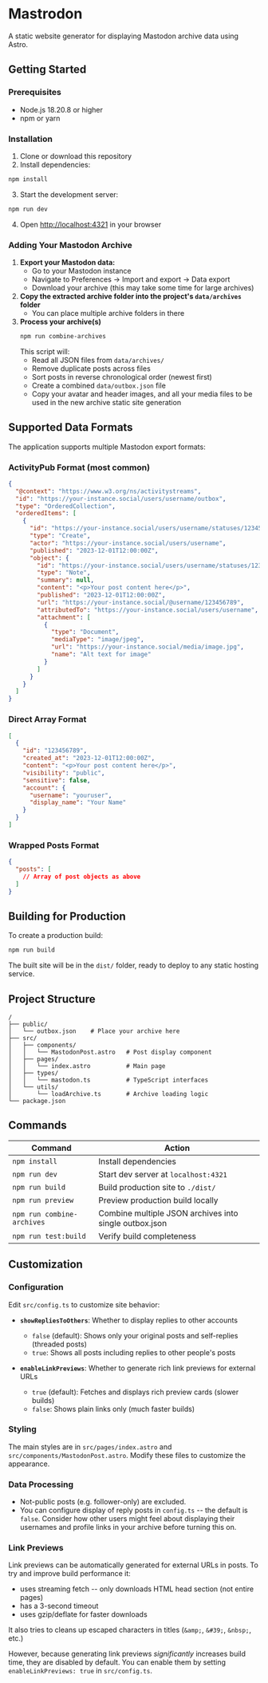 # Mastrodon

A static website generator for displaying Mastodon archive data using Astro.

## Getting Started

### Prerequisites

- Node.js 18.20.8 or higher
- npm or yarn

### Installation

1. Clone or download this repository
2. Install dependencies:

```bash
npm install
```

3. Start the development server:

```bash
npm run dev
```

4. Open [http://localhost:4321](http://localhost:4321) in your browser

### Adding Your Mastodon Archive

1. **Export your Mastodon data:**
   - Go to your Mastodon instance
   - Navigate to Preferences → Import and export → Data export
   - Download your archive (this may take some time for large archives)
1. **Copy the extracted archive folder into the project's `data/archives` folder**
   - You can place multiple archive folders in there
1. **Process your archive(s)**
   ```bash
   npm run combine-archives
   ```
   This script will:
   - Read all JSON files from `data/archives/`
   - Remove duplicate posts across files
   - Sort posts in reverse chronological order (newest first)
   - Create a combined `data/outbox.json` file
   - Copy your avatar and header images, and all your media files to be used in the new archive static site generation

## Supported Data Formats

The application supports multiple Mastodon export formats:

### ActivityPub Format (most common)
```json
{
  "@context": "https://www.w3.org/ns/activitystreams",
  "id": "https://your-instance.social/users/username/outbox",
  "type": "OrderedCollection",
  "orderedItems": [
    {
      "id": "https://your-instance.social/users/username/statuses/123456789/activity",
      "type": "Create",
      "actor": "https://your-instance.social/users/username",
      "published": "2023-12-01T12:00:00Z",
      "object": {
        "id": "https://your-instance.social/users/username/statuses/123456789",
        "type": "Note",
        "summary": null,
        "content": "<p>Your post content here</p>",
        "published": "2023-12-01T12:00:00Z",
        "url": "https://your-instance.social/@username/123456789",
        "attributedTo": "https://your-instance.social/users/username",
        "attachment": [
          {
            "type": "Document",
            "mediaType": "image/jpeg",
            "url": "https://your-instance.social/media/image.jpg",
            "name": "Alt text for image"
          }
        ]
      }
    }
  ]
}
```

### Direct Array Format
```json
[
  {
    "id": "123456789",
    "created_at": "2023-12-01T12:00:00Z",
    "content": "<p>Your post content here</p>",
    "visibility": "public",
    "sensitive": false,
    "account": {
      "username": "youruser",
      "display_name": "Your Name"
    }
  }
]
```

### Wrapped Posts Format
```json
{
  "posts": [
    // Array of post objects as above
  ]
}
```

## Building for Production

To create a production build:

```bash
npm run build
```

The built site will be in the `dist/` folder, ready to deploy to any static hosting service.

## Project Structure

```
/
├── public/
│   └── outbox.json    # Place your archive here
├── src/
│   ├── components/
│   │   └── MastodonPost.astro   # Post display component
│   ├── pages/
│   │   └── index.astro          # Main page
│   ├── types/
│   │   └── mastodon.ts          # TypeScript interfaces
│   └── utils/
│       └── loadArchive.ts       # Archive loading logic
└── package.json
```

## Commands

| Command                | Action                               |
| ---------------------- | ------------------------------------ |
| `npm install`          | Install dependencies                 |
| `npm run dev`          | Start dev server at `localhost:4321` |
| `npm run build`        | Build production site to `./dist/`   |
| `npm run preview`      | Preview production build locally     |
| `npm run combine-archives` | Combine multiple JSON archives into single outbox.json |
| `npm run test:build` | Verify build completeness |

## Customization

### Configuration
Edit `src/config.ts` to customize site behavior:

- **`showRepliesToOthers`**: Whether to display replies to other accounts
  - `false` (default): Shows only your original posts and self-replies (threaded posts)
  - `true`: Shows all posts including replies to other people's posts

- **`enableLinkPreviews`**: Whether to generate rich link previews for external URLs
  - `true` (default): Fetches and displays rich preview cards (slower builds)
  - `false`: Shows plain links only (much faster builds)

### Styling
The main styles are in `src/pages/index.astro` and `src/components/MastodonPost.astro`. Modify these files to customize the appearance.

### Data Processing

- Not-public posts (e.g. follower-only) are excluded. 
- You can configure display of reply posts in `config.ts` -- the default is `false`. Consider how other users might feel about displaying their usernames and profile links in your archive before turning this on.

### Link Previews
Link previews can be automatically generated for external URLs in posts. To try and improve build performance it:

- uses streaming fetch -- only downloads HTML head section (not entire pages)
- has a 3-second timeout
- uses gzip/deflate for faster downloads

It also tries to cleans up escaped characters in titles (`&amp;`, `&#39;`, `&nbsp;`, etc.)

However, because generating link previews _significantly_ increases build time, they are disabled by default. You can enable them by setting `enableLinkPreviews: true` in `src/config.ts`.
